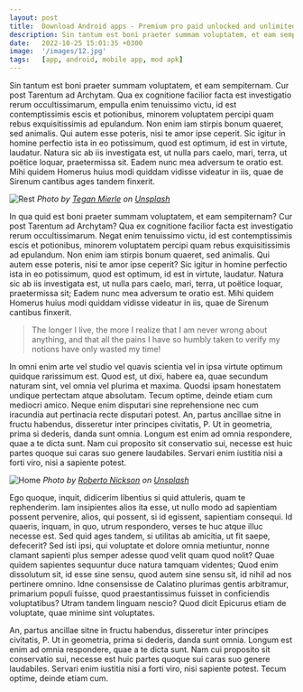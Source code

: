 ```yaml
---
layout: post
title:  Download Android apps - Premium pro paid unlocked and unlimited mod apks
description: Sin tantum est boni praeter summam voluptatem, et eam sempiternam. Cur post Tarentum ad Archytam. Qua ex cognitione facilior facta est investigatio rerum occultissimarum, empull.
date:   2022-10-25 15:01:35 +0300
image:  '/images/12.jpg'
tags:   [app, android, mobile app, mod apk]
---
```

Sin tantum est boni praeter summam voluptatem, et eam sempiternam. Cur post Tarentum ad Archytam. Qua ex cognitione facilior facta est investigatio rerum occultissimarum, empulla enim tenuissimo victu, id est contemptissimis escis et potionibus, minorem voluptatem percipi quam rebus exquisitissimis ad epulandum. Non enim iam stirpis bonum quaeret, sed animalis. Qui autem esse poteris, nisi te amor ipse ceperit. Sic igitur in homine perfectio ista in eo potissimum, quod est optimum, id est in virtute, laudatur. Natura sic ab iis investigata est, ut nulla pars caelo, mari, terra, ut poëtice loquar, praetermissa sit. Eadem nunc mea adversum te oratio est. Mihi quidem Homerus huius modi quiddam vidisse videatur in iis, quae de Sirenum cantibus ages tandem finxerit.

![Rest]({{site.baseurl}}/images/06-1.jpg)
*Photo by [Tegan Mierle](https://unsplash.com/photos/ioyEITUD2G8) on [Unsplash](https://unsplash.com/)*

In qua quid est boni praeter summam voluptatem, et eam sempiternam? Cur post Tarentum ad Archytam? Qua ex cognitione facilior facta est investigatio rerum occultissimarum. Negat enim tenuissimo victu, id est contemptissimis escis et potionibus, minorem voluptatem percipi quam rebus exquisitissimis ad epulandum. Non enim iam stirpis bonum quaeret, sed animalis. Qui autem esse poteris, nisi te amor ipse ceperit? Sic igitur in homine perfectio ista in eo potissimum, quod est optimum, id est in virtute, laudatur. Natura sic ab iis investigata est, ut nulla pars caelo, mari, terra, ut poëtice loquar, praetermissa sit; Eadem nunc mea adversum te oratio est. Mihi quidem Homerus huius modi quiddam vidisse videatur in iis, quae de Sirenum cantibus finxerit.

> The longer I live, the more I realize that I am never wrong about anything, and that all the pains I have so humbly taken to verify my notions have only wasted my time!

In omni enim arte vel studio vel quavis scientia vel in ipsa virtute optimum quidque rarissimum est. Quod est, ut dixi, habere ea, quae secundum naturam sint, vel omnia vel plurima et maxima. Quodsi ipsam honestatem undique pertectam atque absolutam. Tecum optime, deinde etiam cum mediocri amico. Neque enim disputari sine reprehensione nec cum iracundia aut pertinacia recte disputari potest. An, partus ancillae sitne in fructu habendus, disseretur inter principes civitatis, P. Ut in geometria, prima si dederis, danda sunt omnia. Longum est enim ad omnia respondere, quae a te dicta sunt. Nam cui proposito sit conservatio sui, necesse est huic partes quoque sui caras suo genere laudabiles. Servari enim iustitia nisi a forti viro, nisi a sapiente potest.

![Home]({{site.baseurl}}/images/08-1.jpg)
*Photo by [Roberto Nickson](https://unsplash.com/@rpnickson) on [Unsplash](https://unsplash.com/)*

Ego quoque, inquit, didicerim libentius si quid attuleris, quam te rephenderim. Iam insipientes alios ita esse, ut nullo modo ad sapientiam possent pervenire, alios, qui possent, si id egissent, sapientiam consequi. Id quaeris, inquam, in quo, utrum respondero, verses te huc atque illuc necesse est. Sed quid ages tandem, si utilitas ab amicitia, ut fit saepe, defecerit? Sed isti ipsi, qui voluptate et dolore omnia metiuntur, nonne clamant sapienti plus semper adesse quod velit quam quod nolit? Quae quidem sapientes sequuntur duce natura tamquam videntes; Quod enim dissolutum sit, id esse sine sensu, quod autem sine sensu sit, id nihil ad nos pertinere omnino. Idne consensisse de Calatino plurimas gentis arbitramur, primarium populi fuisse, quod praestantissimus fuisset in conficiendis voluptatibus? Utram tandem linguam nescio? Quod dicit Epicurus etiam de voluptate, quae minime sint voluptates.

An, partus ancillae sitne in fructu habendus, disseretur inter principes civitatis, P. Ut in geometria, prima si dederis, danda sunt omnia. Longum est enim ad omnia respondere, quae a te dicta sunt. Nam cui proposito sit conservatio sui, necesse est huic partes quoque sui caras suo genere laudabiles. Servari enim iustitia nisi a forti viro, nisi sapiente potest. Tecum optime, deinde etiam cum.
